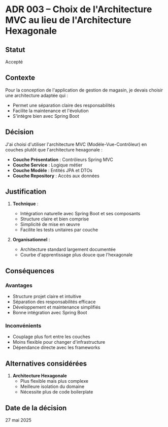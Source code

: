 # ADR 003 – Choix de l'Architecture MVC au lieu de l'Architecture Hexagonale

## Statut

Accepté

## Contexte

Pour la conception de l'application de gestion de magasin, je devais choisir une architecture adaptée qui :
- Permet une séparation claire des responsabilités
- Facilite la maintenance et l'évolution
- S'intègre bien avec Spring Boot

## Décision

J'ai choisi d'utiliser l'architecture MVC (Modèle-Vue-Contrôleur) en couches plutôt que l'architecture hexagonale :

- **Couche Présentation** : Contrôleurs Spring MVC
- **Couche Service** : Logique métier
- **Couche Modèle** : Entités JPA et DTOs
- **Couche Repository** : Accès aux données

## Justification

1. **Technique** :
    - Intégration naturelle avec Spring Boot et ses composants
    - Structure claire et bien comprise
    - Simplicité de mise en œuvre
    - Facilite les tests unitaires par couche

2. **Organisationnel** :
    - Architecture standard largement documentée
    - Courbe d'apprentissage plus douce que l'hexagonale

## Conséquences

### Avantages
- Structure projet claire et intuitive
- Séparation des responsabilités efficace
- Développement et maintenance simplifiés
- Bonne intégration avec Spring Boot

### Inconvénients
- Couplage plus fort entre les couches
- Moins flexible pour changer d'infrastructure
- Dépendance directe avec les frameworks

## Alternatives considérées

1. **Architecture Hexagonale**
    - Plus flexible mais plus complexe
    - Meilleure isolation du domaine
    - Nécessite plus de code boilerplate

## Date de la décision

27 mai 2025
